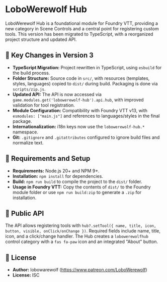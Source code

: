 # LoboWerewolf Hub

LoboWerewolf Hub is a foundational module for Foundry VTT, providing a new category in Scene Controls and a central point for registering custom tools. This version has been migrated to TypeScript, with a reorganized project structure and updated API.

## 🚀 Key Changes in Version 3

- **TypeScript Migration:** Project rewritten in TypeScript, using `esbuild` for the build process.
- **Folder Structure:** Source code in `src/`, with resources (templates, styles, languages) copied to `dist/` during build. Packaging is done via `scripts/zip.js`.
- **Updated API:** The API is now accessed via `game.modules.get('lobowerewolf-hub').api.hub`, with improved validation for tool registration.
- **Module Configuration:** Compatibility with Foundry VTT v13, with `esmodules: ["main.js"]` and references to languages/styles in the final package.
- **Internationalization:** i18n keys now use the `lobowerewolf-hub.*` namespace.
- **Git:** `.gitignore` and `.gitattributes` configured to ignore build files and normalize text.

## 🔧 Requirements and Setup

- **Requirements:** Node.js 20+ and NPM 9+.
- **Installation:** `npm install` for dependencies.
- **Build:** `npm run build` to compile the project to the `dist/` folder.
- **Usage in Foundry VTT:** Copy the contents of `dist/` to the Foundry module folder or use `npm run build:zip` to generate a `.zip` for installation.

## 🧩 Public API

The API allows registering tools with `hub?.setTool({ name, title, icon, button, visible, onClick/onChange })`. Required fields include name, title, icon, and a click/change handler. The Hub creates a `lobowerewolfhub` control category with a `fas fa-paw` icon and an integrated "About" button. 

## 📄 License

- **Author:** lobowarewolf (https://www.patreon.com/LoboWerewolf)
- **License:** ISC
